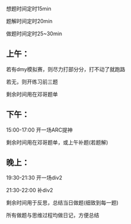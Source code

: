 
想题时间定时15min

题解时间定时20min

做题时间定时25~30min
## 上午：

若有dmy模拟赛，则尽力打部分分，打不动了就跑路

若无，则开练习前三题

剩余时间用在邓哥题单

## 下午：

15:00-17:00 开一场ARC提神

剩余时间用在邓哥题单，或上午补题(若题解)

## 晚上：

19:30-21:30 开一场div2

21:30-22:00 补div2

剩余时间用于反思，总结当日做题(细致到每一题)

所有做题与思维过程均做日记，方便总结